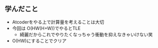 ## 学んだこと
- Atcoderをやる上で計算量を考えることは大切
- 今回は O(HW(H+W))でやるとTLE
    - 綺麗だからこれでやりたくなっちゃう衝動を抑えなきゃいけない笑
- O(HW)にすることでクリア